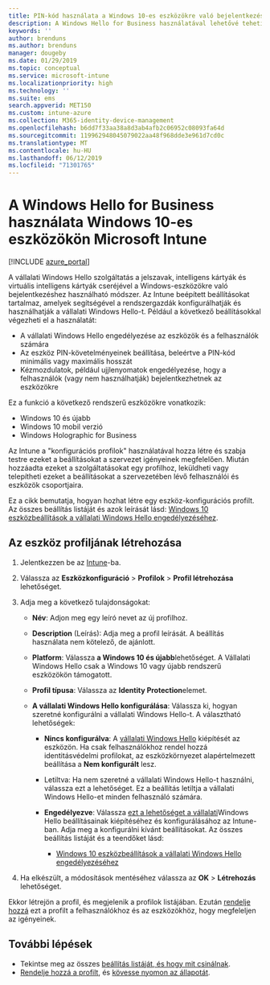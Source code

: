 ```yaml
---
title: PIN-kód használata a Windows 10-es eszközökre való bejelentkezéshez Microsoft Intune-Azure használatával | Microsoft Docs
description: A Windows Hello for Business használatával lehetővé teheti a felhasználók számára, hogy PIN-kódot, ujjlenyomatot és egyebeket használva jelentkezzenek be az eszközökre. Hozzon létre egy Identity Protection konfigurációs profilt az Intune-ban a Windows 10-es eszközökhöz ezekkel a beállításokkal, és rendelje hozzá a profilt a felhasználói csoportokhoz és az eszközök csoportjaihoz.
keywords: ''
author: brenduns
ms.author: brenduns
manager: dougeby
ms.date: 01/29/2019
ms.topic: conceptual
ms.service: microsoft-intune
ms.localizationpriority: high
ms.technology: ''
ms.suite: ems
search.appverid: MET150
ms.custom: intune-azure
ms.collection: M365-identity-device-management
ms.openlocfilehash: b6dd7f33aa38a8d3ab4afb2c06952c08093fa64d
ms.sourcegitcommit: 119962948045079022aa48f968dde3e961d7cd0c
ms.translationtype: MT
ms.contentlocale: hu-HU
ms.lasthandoff: 06/12/2019
ms.locfileid: "71301765"
---
```

# <a name="use-windows-hello-for-business-on-windows-10-devices-with-microsoft-intune"></a>A Windows Hello for Business használata Windows 10-es eszközökön Microsoft Intune

[!INCLUDE [azure_portal](./includes/azure_portal.md)]

A vállalati Windows Hello szolgáltatás a jelszavak, intelligens kártyák és virtuális intelligens kártyák cseréjével a Windows-eszközökre való bejelentkezéshez használható módszer. Az Intune beépített beállításokat tartalmaz, amelyek segítségével a rendszergazdák konfigurálhatják és használhatják a vállalati Windows Hello-t. Például a következő beállításokkal végezheti el a használatát:

- A vállalati Windows Hello engedélyezése az eszközök és a felhasználók számára
- Az eszköz PIN-követelményeinek beállítása, beleértve a PIN-kód minimális vagy maximális hosszát
- Kézmozdulatok, például ujjlenyomatok engedélyezése, hogy a felhasználók (vagy nem használhatják) bejelentkezhetnek az eszközökre

Ez a funkció a következő rendszerű eszközökre vonatkozik:

- Windows 10 és újabb
- Windows 10 mobil verzió
- Windows Holographic for Business

Az Intune a "konfigurációs profilok" használatával hozza létre és szabja testre ezeket a beállításokat a szervezet igényeinek megfelelően. Miután hozzáadta ezeket a szolgáltatásokat egy profilhoz, leküldheti vagy telepítheti ezeket a beállításokat a szervezetében lévő felhasználói és eszközök csoportjaira.

Ez a cikk bemutatja, hogyan hozhat létre egy eszköz-konfigurációs profilt. Az összes beállítás listáját és azok leírását lásd: [Windows 10 eszközbeállítások a vállalati Windows Hello engedélyezéséhez](identity-protection-windows-settings.md).

## <a name="create-the-device-profile"></a>Az eszköz profiljának létrehozása

1. Jelentkezzen be az [Intune](https://go.microsoft.com/fwlink/?linkid=2090973)-ba.
2. Válassza az **Eszközkonfiguráció** > **Profilok** > **Profil létrehozása** lehetőséget.
3. Adja meg a következő tulajdonságokat:

    - **Név**: Adjon meg egy leíró nevet az új profilhoz.
    - **Description** (Leírás): Adja meg a profil leírását. A beállítás használata nem kötelező, de ajánlott.
    - **Platform**: Válassza **a Windows 10 és újabb**lehetőséget. A Vállalati Windows Hello csak a Windows 10 vagy újabb rendszerű eszközökön támogatott.
    - **Profil típusa**: Válassza az **Identity Protection**elemet.
    - **A vállalati Windows Hello konfigurálása**: Válassza ki, hogyan szeretné konfigurálni a vállalati Windows Hello-t. A választható lehetőségek:

        - **Nincs konfigurálva**: A [vállalati Windows Hello](https://docs.microsoft.com/windows/security/identity-protection/hello-for-business/hello-how-it-works-provisioning) kiépítését az eszközön. Ha csak felhasználókhoz rendel hozzá identitásvédelmi profilokat, az eszközkörnyezet alapértelmezett beállítása a **Nem konfigurált** lesz.
        - Letiltva: Ha nem szeretné a vállalati Windows Hello-t használni, válassza ezt a lehetőséget. Ez a beállítás letiltja a vállalati Windows Hello-et minden felhasználó számára.
        - **Engedélyezve**: Válassza [ezt a lehetőséget a vállalati](https://docs.microsoft.com/windows/security/identity-protection/hello-for-business/hello-how-it-works-provisioning)Windows Hello beállításainak kiépítéséhez és konfigurálásához az Intune-ban. Adja meg a konfigurálni kívánt beállításokat. Az összes beállítás listáját és a teendőket lásd:

            - [Windows 10 eszközbeállítások a vállalati Windows Hello engedélyezéséhez](identity-protection-windows-settings.md)

4. Ha elkészült, a módosítások mentéséhez válassza az **OK** > **Létrehozás** lehetőséget.

Ekkor létrejön a profil, és megjelenik a profilok listájában. Ezután [rendelje hozzá](device-profile-assign.md) ezt a profilt a felhasználókhoz és az eszközökhöz, hogy megfeleljen az igényeinek.

<!--  Removing image as part of design review; retaining source until we known the disposition.

## Example of device restriction settings

In this high-level example, you'll create a device restriction policy that blocks the use of the built-in camera app on Android devices.

![How to disable the camera on Android devices](./media/disable-android-camera.png)

-->

## <a name="next-steps"></a>További lépések

- Tekintse meg az összes [beállítás listáját, és hogy mit csinálnak](identity-protection-windows-settings.md).
- [Rendelje hozzá a profilt](device-profile-assign.md), és [kövesse nyomon az állapotát](device-profile-monitor.md).
